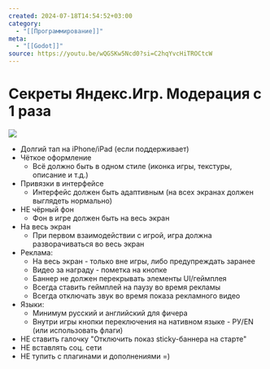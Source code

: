 ```yaml
---
created: 2024-07-18T14:54:52+03:00
category:
  - "[[Программирование]]"
meta:
  - "[[Godot]]"
source: https://youtu.be/wQGSKw5Ncd0?si=C2hqYvcHiTROCtcW
---
```


# Секреты Яндекс.Игр. Модерация с 1 раза

![](https://youtu.be/wQGSKw5Ncd0?si=C2hqYvcHiTROCtcW)

 - Долгий тап на iPhone/iPad (если поддерживает)
 - Чёткое оформление
	 - Всё должно быть в одном стиле (иконка игры, текстуры, описание и т.д.)
 - Привязки в интерфейсе
	 - Интерфейс должен быть адаптивным (на всех экранах должен выглядеть нормально)
 - НЕ чёрный фон
	 - Фон в игре должен быть на весь экран
 - На весь экран
	 - При первом взаимодействии с игрой, игра должна разворачиваться во весь экран
 - Реклама:
	 - На весь экран - только вне игры, либо предупреждать заранее
	 - Видео за награду - пометка на кнопке
	 - Баннер не должен перекрывать элементы UI/геймплея
	 - Всегда ставить геймплей на паузу во время рекламы
	 - Всегда отключать звук во время показа рекламного видео
 - Языки:
	 - Минимум русский и английский для фичера
	 - Внутри игры кнопки переключения на нативном языке - РУ/EN (или использовать флаги)
 - НЕ ставить галочку "Отключить показ sticky-баннера на старте"
 - НЕ вставлять соц. сети
 - НЕ тупить с плагинами и дополнениями =)

